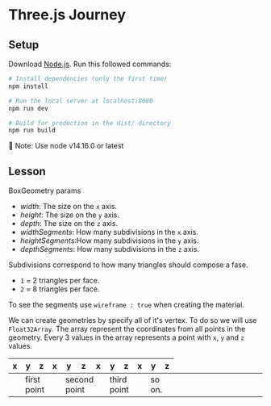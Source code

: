 # Three.js Journey

## Setup
Download [Node.js](https://nodejs.org/en/download/).
Run this followed commands:

``` bash
# Install dependencies (only the first time)
npm install

# Run the local server at localhost:8080
npm run dev

# Build for production in the dist/ directory
npm run build
```
:notebook: Note: Use node v14.16.0 or latest

## Lesson

BoxGeometry params

- *width*: The size on the `x` axis.
- *height*: The size on the `y` axis.
- *depth*: The size on the `z` axis.
- *widthSegments*: How many subdivisions in the `x` axis.
- *heightSegments*:How many subdivisions in the `y` axis.
- *depthSegments*: How many subdivisions in the `z` axis.

Subdivisions correspond to how many triangles should compose a fase.

- `1` = 2 triangles per face.
- `2` = 8 triangles per face.

To see the segments use `wireframe : true` when creating the material.

We can create geometries by specify all of it's vertex. To do so we will use `Float32Array`.
The array represent the coordinates from all points in the geometry. Every 3 values in the array represents a point with `x`, `y` and `z` values.

| x | y | z | x | y | z | x | y |z | x | y | z
| --- | --- | --- | --- |--- |--- |--- |--- |--- |--- |--- |---
|<td colspan=3>first point <td colspan=3>second point <td colspan=3> third point <td colspan=3>so on.